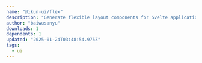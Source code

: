 ```yaml
---
name: "@ikun-ui/flex"
description: "Generate flexible layout components for Svelte applications."
author: "baiwusanyu"
downloads: 1
dependents: 1
updated: "2025-01-24T03:48:54.975Z"
tags: 
  - ui
---
```

